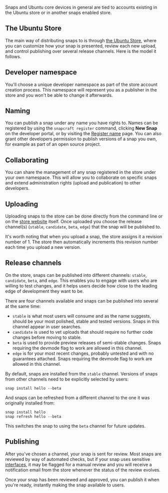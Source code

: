 Snaps and Ubuntu core devices in general are tied to accounts existing in the Ubuntu store or in another snaps enabled store.

<h2 id="heading--the-ubuntu-store">The Ubuntu Store</h2>

The main way of distributing snaps to is through [the Ubuntu Store](https://dashboard.snapcraft.io "Ubuntu store"), where you can customize how your snap is presented, review each new upload, and control publishing over several release channels. Here is the model it follows.

<h2 id="heading--developer-namespace">Developer namespace</h2>

You'll choose a unique developer namespace as part of the store account creation process. This namespace will represent you as a publisher in the store and you won't be able to change it afterwards.

<h2 id="heading--naming">Naming</h2>

You can publish a snap under any name you have rights to. Names can be registered by using the `snapcraft register` command, clicking **New Snap** on the developer portal, or by visiting the [Register name](https://dashboard.snapcraft.io/dev/snaps/register-name/ "register name") page. You can also grant other developers permission to publish versions of a snap you own, for example as part of an open source project.

<h2 id="heading--collaborating">Collaborating</h2>

You can share the management of any snap registered in the store under your own namespace. This will allow you to collaborate on specific snaps and extend administration rights (upload and publication) to other developers.

<h2 id="heading--uploading">Uploading</h2>

Uploading snaps to the store can be done directly from the command line or on the [store website](https://dashboard.snapcraft.io "Ubuntu store") itself. Once uploaded you choose the release channel(s) (`stable`, `candidate`, `beta`, `edge`) that the snap will be published to.

It's worth noting that when you upload a snap, the store assigns it a revision number of 1. The store then automatically increments this revision number each time you upload a new version.

<h2 id="heading--release-channels">Release channels</h2>

On the store, snaps can be published into different channels: `stable`, `candidate`, `beta`, and `edge`. This enables you to engage with users who are willing to test changes, and it helps users decide how close to the leading edge of development they want to be.

There are four channels available and snaps can be published into several at the same time:

-   `stable` is what most users will consume and as the name suggests, should be your most polished, stable and tested versions. Snaps in this channel appear in user searches.
-   `candidate` is used to vet uploads that should require no further code changes before moving to stable.
-   `beta` is used to provide preview releases of semi-stable changes. Snaps requiring the devmode flag to work are allowed in this channel.
-   `edge` is for your most recent changes, probably untested and with no guarantees attached. Snaps requiring the devmode flag to work are allowed in this channel.

By default, snaps are installed from the `stable` channel. Versions of snaps from other channels need to be explicitly selected by users:

    snap install hello --beta

And snaps can be refreshed from a different channel to the one it was originally installed from:

    snap install hello
    snap refresh hello --beta

This switches the snap to using the `beta` channel for future updates.

<h2 id="heading--publishing">Publishing</h2>

After you've chosen a channel, your snap is sent for review. Most snaps are reviewed by way of automated checks, but if your snap uses sensitive [interfaces](../../reference/interfaces/index.html), it may be flagged for a manual review and you will receive a notification email from the store whenever the status of the review evolves.

Once your snap has been reviewed and approved, you can publish it when you're ready, instantly making the snap available to users.
